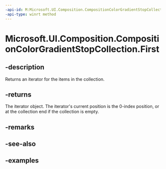 ```yaml
---
-api-id: M:Microsoft.UI.Composition.CompositionColorGradientStopCollection.First
-api-type: winrt method
---
```


<!-- Method syntax.
public IIterator<CompositionColorGradientStop> CompositionColorGradientStopCollection.First()
-->

# Microsoft.UI.Composition.CompositionColorGradientStopCollection.First

## -description

Returns an iterator for the items in the collection.

## -returns

The iterator object. The iterator's current position is the 0-index position, or at the collection end if the collection is empty.

## -remarks

## -see-also

## -examples

